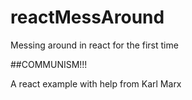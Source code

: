 # reactMessAround
Messing around in react for the first time

##COMMUNISM!!!

A react example with help from Karl Marx
